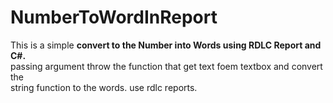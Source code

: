 # NumberToWordInReport
This is a simple <b>convert to the Number into Words using RDLC Report and C#.</b> 
<br>passing argument throw the function that get text foem textbox and convert the 
<br>string function to the words. use rdlc reports.
